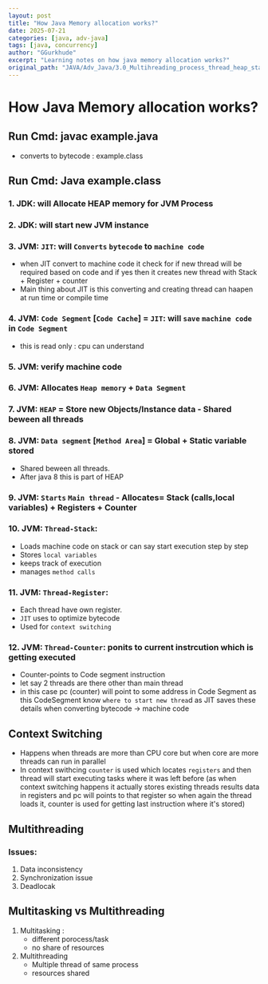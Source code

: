 ```yaml
---
layout: post
title: "How Java Memory allocation works?"
date: 2025-07-21
categories: [java, adv-java]
tags: [java, concurrency]
author: "GGurkhude"
excerpt: "Learning notes on how java memory allocation works?"
original_path: "JAVA/Adv_Java/3.0_Multihreading_process_thread_heap_stack.md"
---
```


# How Java Memory allocation works?

## Run Cmd: javac example.java
- converts to bytecode : example.class
## Run Cmd: Java example.class 
### 1. JDK: will Allocate HEAP memory for JVM Process
### 2. JDK: will start new JVM instance
### 3. JVM: `JIT`: will `Converts` `bytecode` to `machine code`

- when JIT convert to machine code it check for if new thread will be required based on code and if yes then it creates new thread with Stack + Register + counter
- Main thing about JIT is this converting and creating thread can haapen at run time or compile time

### 4. JVM: `Code Segment` [`Code Cache`]  = `JIT`: will `save` `machine code` in `Code Segment` 
- this is read only : cpu can understand
### 5. JVM: verify machine code
### 6. JVM: Allocates `Heap memory` + `Data Segment`
### 7. JVM: `HEAP` = Store new Objects/Instance data - Shared beween all threads
### 8. JVM: `Data segment` [`Method Area`] = Global + Static variable stored   
- Shared beween all threads.
- After java 8 this is part of HEAP
  
### 9. JVM: `Starts` `Main thread` - Allocates= Stack (calls,local variables) + Registers + Counter
### 10. JVM: `Thread-Stack`: 
- Loads machine code on stack or can say start execution step by step
- Stores `local variables`
- keeps track of execution
- manages `method calls`
### 11. JVM: `Thread-Register`: 
- Each thread have own register. 
- `JIT` uses to optimize bytecode 
- Used for `context switching`
### 12. JVM: `Thread-Counter`: ponits to current instrcution which is getting executed 
 - Counter-points to Code segment instruction
 - let say 2 threads are there other than main thread
 - in this case pc (counter) will point to some address in Code Segment as this CodeSegment know `where to start new threa`d as JIT saves these details when converting bytecode -> machine code 

## Context Switching
- Happens when threads are more than CPU core but when core are more threads can run in parallel
- In context swithcing `counter` is used which locates `registers` and then thread will start executing tasks where it was left before (as when context switching happens it actually stores existing threads results data in registers and pc will points to that register so when again the thread loads it, counter is used for getting last instruction where it's stored)

## Multithreading
### Issues:
1. Data inconsistency
2. Synchronization issue
3. Deadlocak

## Multitasking vs Multithreading
1. Multitasking : 
    - different porocess/task
    - no share of resources
2. Multithreading
    - Multiple thread of same process
    - resources shared
